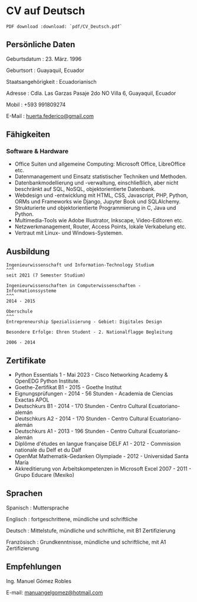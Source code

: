 # CV auf Deutsch

```{note}
PDF download :download: `pdf/CV_Deutsch.pdf`
```

## Persönliche Daten
Geburtsdatum
: 23. März. 1996

Geburtsort
: Guayaquil, Ecuador

Staatsangehörigkeit
: Ecuadorianisch

Adresse
: Cdla. Las Garzas Pasaje 2do NO Villa 6, Guayaquil, Ecuador

Mobil
: +593 991809274

E-Mail
: huerta.federico@gmail.com

## Fähigkeiten
### Software & Hardware
- Office Suiten und allgemeine Computing: Microsoft Office, LibreOffice etc.
- Datenmanagement und Einsatz statistischer Techniken und Methoden.
- Datenbankmodellierung und -verwaltung, einschließlich, aber nicht beschränkt auf SQL, NoSQL, objektorientierte Datenbank.
- Webdesign und -entwicklung mit HTML, CSS, Javascript, PHP, Python, ORMs und Frameworks wie Django, Jupyter Book und SQLAlchemy.
- Strukturierte und objektorientierte Programmierung in C, Java und Python.
- Multimedia-Tools wie Adobe Illustrator, Inkscape, Video-Editoren etc.
- Netzwerkmanagement, Router, Access Points, lokale Verkabelung etc.
- Vertraut mit Linux- und Windows-Systemen.

## Ausbildung
````{card} Universidad Técnica Particular de Loja - UTPL
Ingenieurwissenschaft und Information-Technology Studium
^^^
seit 2021 (7 Semester Studium)
````

````{card} Escuela Superior Politécnica del Litoral - ESPOL
Ingenieurwissenschaften in Computerwissenschaften - Informationssysteme
^^^
2014 - 2015
````

````{card} Unidad Educativa Santiago Mayor
Oberschule
^^^
Entrepreneurship Spezialisierung - Gebiet: Digitales Design

Besondere Erfolge: Ehren Student - 2. Nationalflagge Begleitung

2006 - 2014
````

## Zertifikate
- Python Essentials 1 - Mai 2023 - Cisco Networking Academy & OpenEDG Python Institute.
- Goethe-Zertifikat B1 - 2015 - Goethe Institut
- Eignungsprüfungen - 2014 - 56 Stunden - Academia de Ciencias Exactas APOL
- Deutschkurs B1 - 2014 - 170 Stunden - Centro Cultural Ecuatoriano-alemán
- Deutschkurs A2 - 2014 - 170 Stunden - Centro Cultural Ecuatoriano-alemán
- Deutschkurs A1 - 2013 - 196 Stunden - Centro Cultural Ecuatoriano-alemán
- Diplôme d'études en langue française DELF A1 - 2012 - Commission nationale du Delf et du Dalf
- OpenMat Mathematik-Gedanken Olympiade  - 2012 - Universidad Santa María
- Akkreditierung von Arbeitskompetenzen in Microsoft Excel 2007 - 2011 - Grupo Educare (Mexiko)

## Sprachen
Spanisch
: Muttersprache

Englisch
: fortgeschrittene, mündliche und schriftliche

Deutsch
: Mittelstufe, mündliche und schriftliche, mit B1 Zertifizierung

Französisch
: Grundkenntnisse, mündliche und schriftliche, mit A1 Zertifizierung

## Empfehlungen
Ing. Manuel Gómez Robles

E-mail: manuangelgomez@hotmail.com